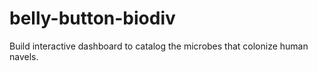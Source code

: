 # belly-button-biodiv
Build interactive dashboard to catalog the microbes that colonize human navels.
